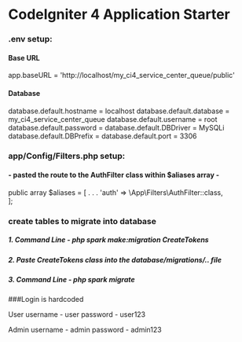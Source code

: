 # CodeIgniter 4 Application Starter


### .env setup:

#### Base URL
app.baseURL = 'http://localhost/my_ci4_service_center_queue/public'


#### Database 
database.default.hostname = localhost
database.default.database = my_ci4_service_center_queue
database.default.username = root
database.default.password = 
database.default.DBDriver = MySQLi
database.default.DBPrefix =
database.default.port = 3306




### app/Config/Filters.php setup:

#### - pasted the route to the AuthFilter class within $aliases array -

public array $aliases = [
	.
	.
	.
        'auth'    => \App\Filters\AuthFilter::class,  
    ];



 ### create tables to migrate into database

 ##### 1. Command Line - php spark make:migration CreateTokens
 ##### 2. Paste CreateTokens class into the database/migrations/.. file
 ##### 3. Command Line - php spark migrate



###Login is hardcoded

User
username - user
password - user123

Admin
username - admin
password - admin123
